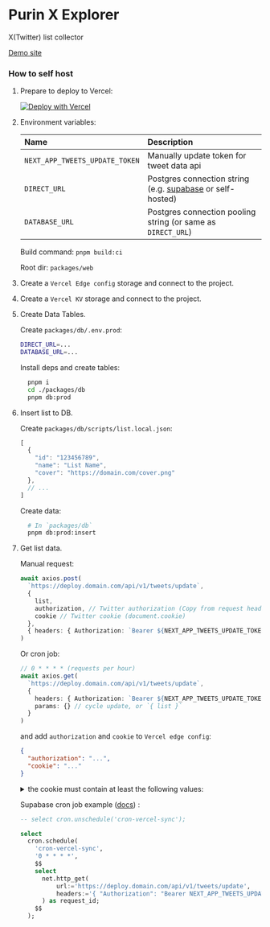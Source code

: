 # Purin X Explorer

X(Twitter) list collector

[Demo site](https://purin.sakina.moe)

### How to self host

1. Prepare to deploy to Vercel:
  
    [![Deploy with Vercel](https://vercel.com/button)](https://vercel.com/new/clone?repository-url=https%3A%2F%2Fgithub.com%2Ffz6m%2Fpurin&env=DIRECT_URL,DATABASE_URL,NEXT_APP_TWEETS_UPDATE_TOKEN&project-name=purin)

1. Environment variables:

    |Name|Description|
    |:-|:-|
    |`NEXT_APP_TWEETS_UPDATE_TOKEN`|Manually update token for tweet data api|
    |`DIRECT_URL`|Postgres connection string (e.g. [supabase](https://supabase.com/) or self-hosted)|
    |`DATABASE_URL`|Postgres connection pooling string (or same as `DIRECT_URL`)|
  
    Build command: `pnpm build:ci`

    Root dir: `packages/web`

2. Create a `Vercel Edge config` storage and connect to the project.

3. Create a `Vercel KV` storage and connect to the project.

4. Create Data Tables.

    Create `packages/db/.env.prod`:

    ```bash
    DIRECT_URL=...
    DATABASE_URL=...
    ```

    Install deps and create tables:

    ```bash
      pnpm i
      cd ./packages/db
      pnpm db:prod
    ```

5. Insert list to DB.
   
   Create `packages/db/scripts/list.local.json`:

   ```ts
   [
     {
       "id": "123456789",
       "name": "List Name",
       "cover": "https://domain.com/cover.png"
     },
     // ...
   ]
   ```

   Create data:

   ```bash
     # In `packages/db`
     pnpm db:prod:insert
   ```

6. Get list data.

   Manual request:

   ```ts
   await axios.post(
     `https://deploy.domain.com/api/v1/tweets/update`,
     { 
       list,
       authorization, // Twitter authorization (Copy from request headers / localStorage / OAuth API / etc.) 
       cookie // Twitter cookie (document.cookie)
     },
     { headers: { Authorization: `Bearer ${NEXT_APP_TWEETS_UPDATE_TOKEN}` }}
   )
   ```

   Or cron job:

   ```ts
   // 0 * * * * (requests per hour)
   await axios.get(
     `https://deploy.domain.com/api/v1/tweets/update`,
     { 
       headers: { Authorization: `Bearer ${NEXT_APP_TWEETS_UPDATE_TOKEN}` },
       params: {} // cycle update, or `{ list }`
     }
   )
   ```

   and add `authorization` and `cookie` to `Vercel edge config`:

   ```json
   {
     "authorization": "...",
     "cookie": "..."
   }
   ```

     <details>
       <summary>
         the cookie must contain at least the following values:
       </summary>
       <pre>[
     "kdt",
     "dnt",
     "guest_id",
     "auth_token",
     "twid",
     "ct0",
     "d_prefs",
     "lang",
     "_twitter_sess",
     "guest_id_marketing",
     "guest_id_ads",
     "personalization_id",
   ]</pre>
     </details>
     
   Supabase cron job example ([docs](https://supabase.com/docs/guides/functions/schedule-functions)) :

   ```sql
   -- select cron.unschedule('cron-vercel-sync');

   select
     cron.schedule(
       'cron-vercel-sync',
       '0 * * * *',
       $$
       select
         net.http_get(
             url:='https://deploy.domain.com/api/v1/tweets/update',
             headers:='{ "Authorization": "Bearer NEXT_APP_TWEETS_UPDATE_TOKEN" }'::jsonb
         ) as request_id;
       $$
     );
   ```
